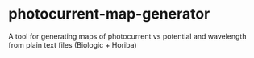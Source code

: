 # photocurrent-map-generator
A tool for generating maps of photocurrent vs potential and wavelength from plain text files (Biologic + Horiba)
